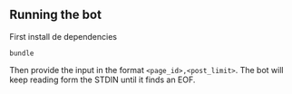 ## Running the bot

First install de dependencies

```
bundle
```

Then provide the input in the format `<page_id>,<post_limit>`. The bot will keep reading form the STDIN until it finds an EOF.
